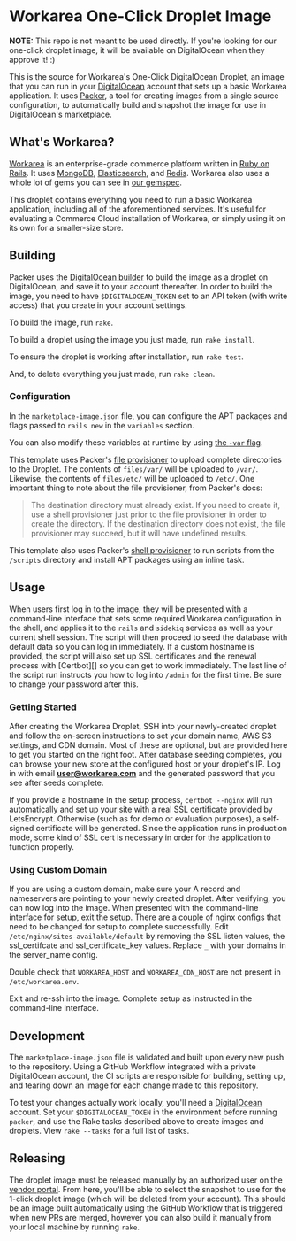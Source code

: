 # Workarea One-Click Droplet Image

**NOTE:** This repo is not meant to be used directly. If you're looking for our one-click droplet image, it will be available on DigitalOcean when they approve it! :)

This is the source for Workarea's One-Click DigitalOcean Droplet, an
image that you can run in your [DigitalOcean][] account that sets up a basic
Workarea application. It uses [Packer][], a tool for creating images
from a single source configuration, to automatically build and snapshot
the image for use in DigitalOcean's marketplace.

## What's Workarea?

[Workarea](https://www.workarea.com) is an enterprise-grade commerce
platform written in [Ruby on Rails](https://rubyonrails.org). It uses
[MongoDB](https://www.mongodb.com),
[Elasticsearch](https://www.elastic.co/products/elasticsearch), and
[Redis](https://redis.io). Workarea also uses a whole lot of gems you
can see in [our
gemspec](https://github.com/workarea-commerce/workarea/blob/master/core/workarea-core.gemspec).

This droplet contains everything you need to run a basic Workarea
application, including all of the aforementioned services. It's useful
for evaluating a Commerce Cloud installation of Workarea, or simply
using it on its own for a smaller-size store.

## Building

Packer uses the [DigitalOcean builder][] to build the image as a
droplet on DigitalOcean, and save it to your account thereafter. In
order to build the image, you need to have `$DIGITALOCEAN_TOKEN` set to
an API token (with write access) that you create in your account settings.

To build the image, run `rake`.

To build a droplet using the image you just made, run `rake install`.

To ensure the droplet is working after installation, run `rake test`.

And, to delete everything you just made, run `rake clean`.

### Configuration

In the `marketplace-image.json` file, you can configure the APT packages
and flags passed to `rails new` in the `variables` section.

You can also modify these variables at runtime by using [the `-var` flag][var].

This template uses Packer's [file provisioner][] to upload complete
directories to the Droplet. The contents of `files/var/` will be
uploaded to `/var/`. Likewise, the contents of `files/etc/` will be
uploaded to `/etc/`. One important thing to note about the file
provisioner, from Packer's docs:

> The destination directory must already exist. If you need to create
> it, use a shell provisioner just prior to the file provisioner in order
> to create the directory. If the destination directory does not exist,
> the file provisioner may succeed, but it will have undefined results.

This template also uses Packer's [shell provisioner][] to run scripts
from the `/scripts` directory and install APT packages using an inline
task.

## Usage

When users first log in to the image, they will be presented with a
command-line interface that sets some required Workarea configuration in
the shell, and applies it to the `rails` and `sidekiq` services as well
as your current shell session. The script will then proceed to seed the
database with default data so you can log in immediately. If a custom
hostname is provided, the script will also set up SSL certificates and
the renewal process with [Certbot][] so you can get to work immediately.
The last line of the script run instructs you how to log into `/admin`
for the first time. Be sure to change your password after this.

### Getting Started

After creating the Workarea Droplet, SSH into your newly-created droplet
and follow the on-screen instructions to set your domain name, AWS S3
settings, and CDN domain. Most of these are optional, but are provided
here to get you started on the right foot. After database seeding
completes, you can browse your new store at the configured host or your
droplet's IP. Log in with email **user@workarea.com** and the generated
password that you see after seeds complete.

If you provide a hostname in the setup process, `certbot --nginx` will
run automatically and set up your site with a real SSL certificate
provided by LetsEncrypt. Otherwise (such as for demo or evaluation
purposes), a self-signed certificate will be generated. Since the
application runs in production mode, some kind of SSL cert is necessary
in order for the application to function properly.

### Using Custom Domain

If you are using a custom domain, make sure your A record and nameservers
are pointing to your newly created droplet. After verifying, you can now
log into the image. When presented with the command-line interface for setup,
exit the setup. There are a couple of nginx configs that need to be changed
for setup to complete successfully. Edit `/etc/nginx/sites-available/default`
by removing the SSL listen values, the ssl_certifcate and ssl_certificate_key
values. Replace `_` with your domains in the server_name config.

Double check that `WORKAREA_HOST` and `WORKAREA_CDN_HOST` are not present in
`/etc/workarea.env`.

Exit and re-ssh into the image. Complete setup as instructed in the command-line
interface.

## Development

The `marketplace-image.json` file is validated and built upon every
new push to the repository. Using a GitHub Workflow integrated with a
private DigitalOcean account, the CI scripts are responsible for
building, setting up, and tearing down an image for each change made to
this repository.

To test your changes actually work locally, you'll need a [DigitalOcean][]
account. Set your `$DIGITALOCEAN_TOKEN` in the environment before
running `packer`, and use the Rake tasks described above to create
images and droplets. View `rake --tasks` for a full list of tasks.

## Releasing

The droplet image must be released manually by an authorized user on the
[vendor portal][]. From here, you'll be able to select the snapshot to
use for the 1-click droplet image (which will be deleted from your
account). This should be an image built automatically using the GitHub
Workflow that is triggered when new PRs are merged, however you can also
build it manually from your local machine by running `rake`.

[DigitalOcean]: https://www.digitalocean.com
[Packer]: https://www.packer.io/intro/index.html
[DigitalOcean builder]: https://www.packer.io/docs/builders/digitalocean.html
[var]: https://www.packer.io/docs/templates/user-variables.html#setting-variables
[file provisioner]: https://www.packer.io/docs/provisioners/file.html
[shell provisioner]: https://www.packer.io/docs/provisioners/shell.html
[vendor portal]: https://marketplace.digitalocean.com/vendorportal
